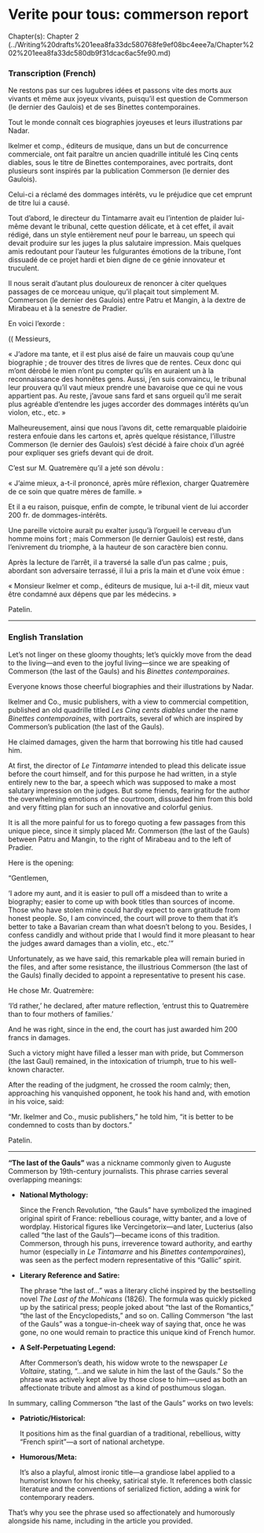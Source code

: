 # Verite pour tous: commerson report

Chapter(s): Chapter 2 (../Writing%20drafts%201eea8fa33dc580768fe9ef08bc4eee7a/Chapter%202%201eea8fa33dc580db9f31dcac6ac5fe90.md)

### Transcription (French)

Ne restons pas sur ces lugubres idées et passons vite des morts aux vivants et même aux joyeux vivants, puisqu’il est question de Commerson (le dernier des Gaulois) et de ses Binettes contemporaines.

Tout le monde connaît ces biographies joyeuses et leurs illustrations par Nadar.

Ikelmer et comp., éditeurs de musique, dans un but de concurrence commerciale, ont fait paraître un ancien quadrille intitulé les Cinq cents diables, sous le titre de Binettes contemporaines, avec portraits, dont plusieurs sont inspirés par la publication Commerson (le dernier des Gaulois).

Celui-ci a réclamé des dommages intérêts, vu le préjudice que cet emprunt de titre lui a causé.

Tout d’abord, le directeur du Tintamarre avait eu l’intention de plaider lui-même devant le tribunal, cette question délicate, et à cet effet, il avait rédigé, dans un style entièrement neuf pour le barreau, un speech qui devait produire sur les juges la plus salutaire impression. Mais quelques amis redoutant pour l’auteur les fulgurantes émotions de la tribune, l’ont dissuadé de ce projet hardi et bien digne de ce génie innovateur et truculent.

Il nous serait d’autant plus douloureux de renoncer à citer quelques passages de ce morceau unique, qu’il plaçait tout simplement M. Commerson (le dernier des Gaulois) entre Patru et Mangin, à la dextre de Mirabeau et à la senestre de Pradier.

En voici l’exorde :

(( Messieurs,

« J’adore ma tante, et il est plus aisé de faire un mauvais coup qu’une biographie ; de trouver des titres de livres que de rentes. Ceux donc qui m’ont dérobé le mien n’ont pu compter qu’ils en auraient un à la reconnaissance des honnêtes gens. Aussi, j’en suis convaincu, le tribunal leur prouvera qu’il vaut mieux prendre une bavaroise que ce qui ne vous appartient pas. Au reste, j’avoue sans fard et sans orgueil qu’il me serait plus agréable d’entendre les juges accorder des dommages intérêts qu’un violon, etc., etc. »

Malheureusement, ainsi que nous l’avons dit, cette remarquable plaidoirie restera enfouie dans les cartons et, après quelque résistance, l’illustre Commerson (le dernier des Gaulois) s’est décidé à faire choix d’un agréé pour expliquer ses griefs devant qui de droit.

C’est sur M. Quatremère qu’il a jeté son dévolu :

« J’aime mieux, a-t-il prononcé, après mûre réflexion, charger Quatremère de ce soin que quatre mères de famille. »

Et il a eu raison, puisque, enfin de compte, le tribunal vient de lui accorder 200 fr. de dommages-intérêts.

Une pareille victoire aurait pu exalter jusqu’à l’orgueil le cerveau d’un homme moins fort ; mais Commerson (le dernier Gaulois) est resté, dans l’enivrement du triomphe, à la hauteur de son caractère bien connu.

Après la lecture de l’arrêt, il a traversé la salle d’un pas calme ; puis, abordant son adversaire terrassé, il lui a pris la main et d’une voix émue :

« Monsieur Ikelmer et comp., éditeurs de musique, lui a-t-il dit, mieux vaut être condamné aux dépens que par les médecins. »

Patelin.

---

### English Translation

Let’s not linger on these gloomy thoughts; let’s quickly move from the dead to the living—and even to the joyful living—since we are speaking of Commerson (the last of the Gauls) and his *Binettes contemporaines*.

Everyone knows those cheerful biographies and their illustrations by Nadar.

Ikelmer and Co., music publishers, with a view to commercial competition, published an old quadrille titled *Les Cinq cents diables* under the name *Binettes contemporaines*, with portraits, several of which are inspired by Commerson’s publication (the last of the Gauls).

He claimed damages, given the harm that borrowing his title had caused him.

At first, the director of *Le Tintamarre* intended to plead this delicate issue before the court himself, and for this purpose he had written, in a style entirely new to the bar, a speech which was supposed to make a most salutary impression on the judges. But some friends, fearing for the author the overwhelming emotions of the courtroom, dissuaded him from this bold and very fitting plan for such an innovative and colorful genius.

It is all the more painful for us to forego quoting a few passages from this unique piece, since it simply placed Mr. Commerson (the last of the Gauls) between Patru and Mangin, to the right of Mirabeau and to the left of Pradier.

Here is the opening:

“Gentlemen,

‘I adore my aunt, and it is easier to pull off a misdeed than to write a biography; easier to come up with book titles than sources of income. Those who have stolen mine could hardly expect to earn gratitude from honest people. So, I am convinced, the court will prove to them that it’s better to take a Bavarian cream than what doesn’t belong to you. Besides, I confess candidly and without pride that I would find it more pleasant to hear the judges award damages than a violin, etc., etc.’”

Unfortunately, as we have said, this remarkable plea will remain buried in the files, and after some resistance, the illustrious Commerson (the last of the Gauls) finally decided to appoint a representative to present his case.

He chose Mr. Quatremère:

‘I’d rather,’ he declared, after mature reflection, ‘entrust this to Quatremère than to four mothers of families.’

And he was right, since in the end, the court has just awarded him 200 francs in damages.

Such a victory might have filled a lesser man with pride, but Commerson (the last Gaul) remained, in the intoxication of triumph, true to his well-known character.

After the reading of the judgment, he crossed the room calmly; then, approaching his vanquished opponent, he took his hand and, with emotion in his voice, said:

“Mr. Ikelmer and Co., music publishers,” he told him, “it is better to be condemned to costs than by doctors.”

Patelin.

---

**“The last of the Gauls”** was a nickname commonly given to Auguste Commerson by 19th-century journalists. This phrase carries several overlapping meanings:

- **National Mythology:**
    
    Since the French Revolution, “the Gauls” have symbolized the imagined original spirit of France: rebellious courage, witty banter, and a love of wordplay. Historical figures like Vercingetorix—and later, Lucterius (also called “the last of the Gauls”)—became icons of this tradition. Commerson, through his puns, irreverence toward authority, and earthy humor (especially in *Le Tintamarre* and his *Binettes contemporaines*), was seen as the perfect modern representative of this “Gallic” spirit.
    
- **Literary Reference and Satire:**
    
    The phrase “the last of…” was a literary cliché inspired by the bestselling novel *The Last of the Mohicans* (1826). The formula was quickly picked up by the satirical press; people joked about “the last of the Romantics,” “the last of the Encyclopedists,” and so on. Calling Commerson “the last of the Gauls” was a tongue-in-cheek way of saying that, once he was gone, no one would remain to practice this unique kind of French humor.
    
- **A Self-Perpetuating Legend:**
    
    After Commerson’s death, his widow wrote to the newspaper *Le Voltaire*, stating, “…and we salute in him the last of the Gauls.” So the phrase was actively kept alive by those close to him—used as both an affectionate tribute and almost as a kind of posthumous slogan.
    

In summary, calling Commerson “the last of the Gauls” works on two levels:

- **Patriotic/Historical:**
    
    It positions him as the final guardian of a traditional, rebellious, witty “French spirit”—a sort of national archetype.
    
- **Humorous/Meta:**
    
    It’s also a playful, almost ironic title—a grandiose label applied to a humorist known for his cheeky, satirical style. It references both classic literature and the conventions of serialized fiction, adding a wink for contemporary readers.
    

That’s why you see the phrase used so affectionately and humorously alongside his name, including in the article you provided.